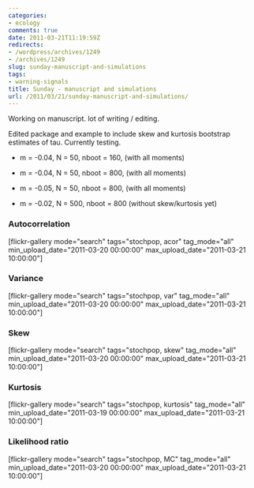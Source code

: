 ```yaml
---
categories:
- ecology
comments: true
date: 2011-03-21T11:19:59Z
redirects:
- /wordpress/archives/1249
- /archives/1249
slug: sunday-manuscript-and-simulations
tags:
- warning-signals
title: Sunday - manuscript and simulations
url: /2011/03/21/sunday-manuscript-and-simulations/
---
```


Working on manuscript.  lot of writing / editing.

Edited package and example to include skew and kurtosis bootstrap estimates of tau.  Currently testing.



	
  * m = -0.04, N = 50, nboot = 160, (with all moments)

	
  * m = -0.04, N = 50, nboot = 800, (with all moments)

	
  * m = -0.05, N = 50, nboot = 800, (with all moments)

	
  * m = -0.02, N = 500, nboot = 800 (without skew/kurtosis yet)




### Autocorrelation


[flickr-gallery mode="search" tags="stochpop, acor"  tag_mode="all"  min_upload_date="2011-03-20 00:00:00" max_upload_date="2011-03-21 10:00:00"]


### Variance


[flickr-gallery mode="search" tags="stochpop, var" tag_mode="all" min_upload_date="2011-03-20 00:00:00" max_upload_date="2011-03-21 10:00:00"]


### Skew


[flickr-gallery mode="search" tags="stochpop, skew" tag_mode="all" min_upload_date="2011-03-20 00:00:00" max_upload_date="2011-03-21 10:00:00"]


### Kurtosis


[flickr-gallery mode="search" tags="stochpop, kurtosis"  tag_mode="all"  min_upload_date="2011-03-19 00:00:00" max_upload_date="2011-03-21 10:00:00"]


### Likelihood ratio


[flickr-gallery mode="search" tags="stochpop, MC"  tag_mode="all"  min_upload_date="2011-03-20 00:00:00" max_upload_date="2011-03-21 10:00:00"]
